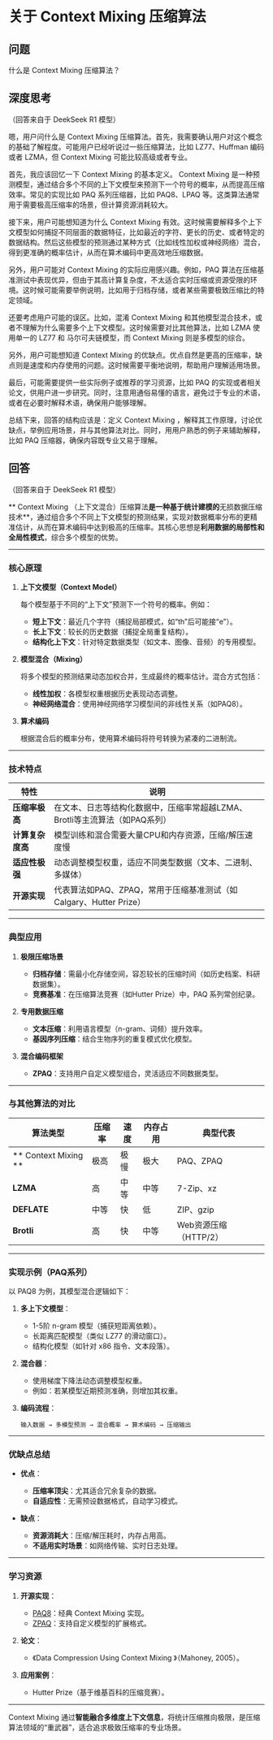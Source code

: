 # 关于 Context Mixing 压缩算法

## 问题

什么是 Context Mixing 压缩算法？

## 深度思考

（回答来自于 DeekSeek R1 模型）

嗯，用户问什么是 Context Mixing 压缩算法。首先，我需要确认用户对这个概念的基础了解程度。可能用户已经听说过一些压缩算法，比如 LZ77、Huffman 编码或者 LZMA，但 Context Mixing 可能比较高级或者专业。

首先，我应该回忆一下 Context Mixing 的基本定义。 Context Mixing 是一种预测模型，通过结合多个不同的上下文模型来预测下一个符号的概率，从而提高压缩效率。常见的实现比如 PAQ 系列压缩器，比如 PAQ8、LPAQ 等。这类算法通常用于需要极高压缩率的场景，但计算资源消耗较大。

接下来，用户可能想知道为什么 Context Mixing 有效。这时候需要解释多个上下文模型如何捕捉不同层面的数据特征，比如最近的字符、更长的历史、或者特定的数据结构。然后这些模型的预测通过某种方式（比如线性加权或神经网络）混合，得到更准确的概率估计，从而在算术编码中更高效地压缩数据。

另外，用户可能对 Context Mixing 的实际应用感兴趣。例如，PAQ 算法在压缩基准测试中表现优异，但由于其高计算复杂度，不太适合实时压缩或资源受限的环境。这时候可能需要举例说明，比如用于归档存储，或者某些需要极致压缩比的特定领域。

还要考虑用户可能的误区。比如，混淆 Context Mixing 和其他模型混合技术，或者不理解为什么需要多个上下文模型。这时候需要对比其他算法，比如 LZMA 使用单一的 LZ77 和 马尔可夫链模型，而 Context Mixing 则是多模型的综合。

另外，用户可能想知道 Context Mixing 的优缺点。优点自然是更高的压缩率，缺点则是速度和内存使用的问题。这时候需要平衡地说明，帮助用户理解适用场景。

最后，可能需要提供一些实际例子或推荐的学习资源，比如 PAQ 的实现或者相关论文，供用户进一步研究。同时，注意用通俗易懂的语言，避免过于专业的术语，或者在必要时解释术语，确保用户能够理解。

总结下来，回答的结构应该是：定义 Context Mixing ，解释其工作原理，讨论优缺点，举例应用场景，并与其他算法对比。同时，用用户熟悉的例子来辅助解释，比如 PAQ 压缩器，确保内容既专业又易于理解。

## 回答

（回答来自于 DeekSeek R1 模型）

** Context Mixing （上下文混合）压缩算法**是一种基于统计建模的**无损数据压缩技术**，通过组合多个不同上下文模型的预测结果，实现对数据概率分布的更精准估计，从而在算术编码中达到极高的压缩率。其核心思想是**利用数据的局部性和全局性模式**，综合多个模型的优势。

---

### **核心原理**

1. **上下文模型（Context Model）**

   每个模型基于不同的“上下文”预测下一个符号的概率。例如：

   - **短上下文**：最近几个字符（捕捉局部模式，如“th”后可能接“e”）。
   - **长上下文**：较长的历史数据（捕捉全局重复结构）。
   - **结构化上下文**：针对特定数据类型（如文本、图像、音频）的专用模型。

2. **模型混合（Mixing）**

   将多个模型的预测结果动态加权合并，生成最终的概率估计。混合方式包括：

   - **线性加权**：各模型权重根据历史表现动态调整。
   - **神经网络混合**：使用神经网络学习模型间的非线性关系（如PAQ8）。

3. **算术编码**

   根据混合后的概率分布，使用算术编码将符号转换为紧凑的二进制流。

---

### **技术特点**

| **特性**       | **说明**                                                                 |
|----------------|-------------------------------------------------------------------------|
| **压缩率极高** | 在文本、日志等结构化数据中，压缩率常超越LZMA、Brotli等主流算法（如PAQ系列） |
| **计算复杂度高** | 模型训练和混合需要大量CPU和内存资源，压缩/解压速度慢                      |
| **适应性极强** | 动态调整模型权重，适应不同类型数据（文本、二进制、多媒体）                |
| **开源实现**   | 代表算法如PAQ、ZPAQ，常用于压缩基准测试（如Calgary、Hutter Prize）       |

---

### **典型应用**

1. **极限压缩场景**

   - **归档存储**：需最小化存储空间，容忍较长的压缩时间（如历史档案、科研数据集）。
   - **竞赛基准**：在压缩算法竞赛（如Hutter Prize）中，PAQ 系列常创纪录。

2. **专用数据压缩**

   - **文本压缩**：利用语言模型（n-gram、词频）提升效率。
   - **基因序列压缩**：结合生物序列的重复模式优化模型。

3. **混合编码框架**

   - **ZPAQ**：支持用户自定义模型组合，灵活适应不同数据类型。

---

### **与其他算法的对比**

| **算法类型**       | **压缩率** | **速度** | **内存占用** | **典型代表**          |
|--------------------|------------|----------|--------------|-----------------------|
| ** Context Mixing ** | 极高       | 极慢     | 极大         | PAQ、ZPAQ             |
| **LZMA**           | 高         | 中等     | 中等         | 7-Zip、xz             |
| **DEFLATE**        | 中等       | 快       | 低           | ZIP、gzip             |
| **Brotli**         | 高         | 快       | 中等         | Web资源压缩（HTTP/2） |

---

### **实现示例（PAQ系列）**

以 PAQ8 为例，其模型混合逻辑如下：

1. **多上下文模型**：

   - 1-5阶 n-gram 模型（捕获短距离依赖）。
   - 长距离匹配模型（类似 LZ77 的滑动窗口）。
   - 结构化模型（如针对 x86 指令、文本段落）。

2. **混合器**：

   - 使用梯度下降法动态调整模型权重。
   - 例如：若某模型近期预测准确，则增加其权重。

3. **编码流程**：

   ```plaintext
   输入数据 → 多模型预测 → 混合概率 → 算术编码 → 压缩输出
   ```

---

### **优缺点总结**

- **优点**：

  - **压缩率顶尖**：尤其适合冗余复杂的数据。
  - **自适应性**：无需预设数据格式，自动学习模式。

- **缺点**：

  - **资源消耗大**：压缩/解压耗时，内存占用高。
  - **不适用实时场景**：如网络传输、实时日志处理。

---

### **学习资源**

1. **开源实现**：

   - [PAQ8](https://www.cs.fit.edu/~mmahoney/compression/)：经典 Context Mixing 实现。
   - [ZPAQ](http://mattmahoney.net/dc/zpaq.html)：支持自定义模型的扩展格式。

2. **论文**：

   - 《Data Compression Using  Context Mixing 》（Mahoney, 2005）。

3. **应用案例**：

   - Hutter Prize（基于维基百科的压缩竞赛）。

---

 Context Mixing 通过**智能融合多维度上下文信息**，将统计压缩推向极限，是压缩算法领域的“重武器”，适合追求极致压缩率的专业场景。
